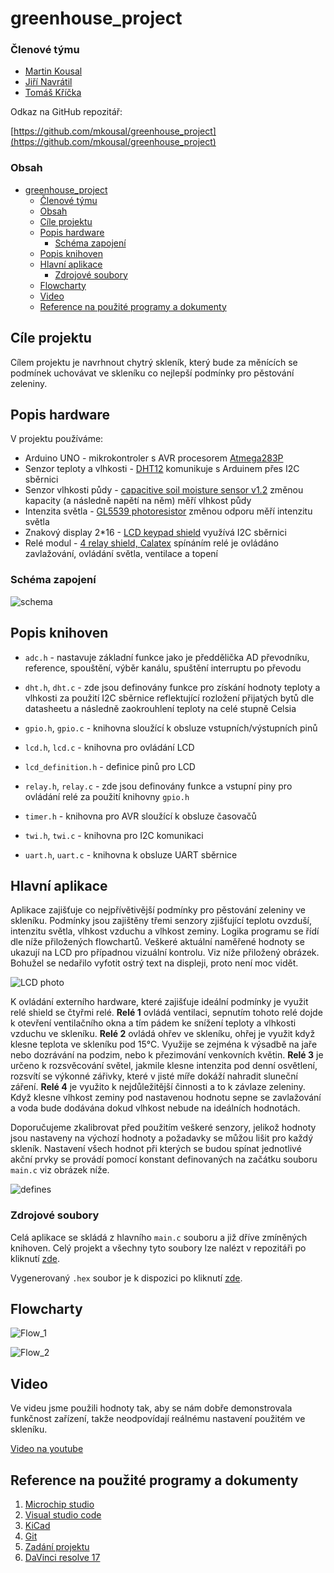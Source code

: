 # greenhouse_project

### Členové týmu

* [Martin Kousal](https://github.com/mkousal)
* [Jiří Navrátil](https://github.com/georgenavratil)
* [Tomáš Kříčka](https://github.com/tomaskricka)


Odkaz na GitHub repozitář:

[https://github.com/mkousal/greenhouse_project](https://github.com/mkousal/greenhouse_project)

### Obsah

- [greenhouse_project](#greenhouse_project)
    - [Členové týmu](#členové-týmu)
    - [Obsah](#obsah)
  - [Cíle projektu](#cíle-projektu)
  - [Popis hardware](#popis-hardware)
    - [Schéma zapojení](#schéma-zapojení)
  - [Popis knihoven](#popis-knihoven)
  - [Hlavní aplikace](#hlavní-aplikace)
    - [Zdrojové soubory](#zdrojové-soubory)
  - [Flowcharty](#flowcharty)
  - [Video](#video)
  - [Reference na použité programy a dokumenty](#reference-na-použité-programy-a-dokumenty)

<a name="objectives"></a>

## Cíle projektu

Cílem projektu je navrhnout chytrý skleník, který bude za měnících se podmínek uchovávat ve skleníku co nejlepší podmínky pro pěstování zeleniny.


<a name="hardware"></a>

## Popis hardware

V projektu používáme:
* Arduino UNO - mikrokontroler s AVR procesorem [Atmega283P](https://ww1.microchip.com/downloads/en/DeviceDoc/Atmel-7810-Automotive-Microcontrollers-ATmega328P_Datasheet.pdf)
* Senzor teploty a vlhkosti - [DHT12](https://robototehnika.ru/file/DHT12.pdf) komunikuje s Arduinem přes I2C sběrnici
* Senzor vlhkosti půdy -  [capacitive soil moisture sensor v1.2](https://www.sigmaelectronica.net/wp-content/uploads/2018/04/sen0193-humedad-de-suelos.pdf) změnou kapacity (a následně napětí na něm) měří vlhkost půdy
* Intenzita světla - [GL5539 photoresistor](https://www.kth.se/social/files/54ef17dbf27654753f437c56/GL5537.pdf) změnou odporu měří intenzitu světla
* Znakový display 2*16 - [LCD keypad shield](https://asset.conrad.com/media10/add/160267/c1/-/gl/002134138ML00/manual-2134138-makerfactory-modul-displeje-56-cm-222-palec-16-x-2-pixel-vhodne-pro-arduino-s-podsvicenim-displeje.pdf) využívá I2C sběrnici
* Relé modul - [4 relay shield, Calatex](https://www.distrelec.cz/Web/Downloads/_t/ds/103030009_eng_tds.pdf) spínáním relé je ovládáno zavlažování, ovládání světla, ventilace a topení


### Schéma zapojení
![schema](images/greenhouse.svg)

<a name="libs"></a>

## Popis knihoven

* `adc.h` - nastavuje základní funkce jako je předdělička AD převodníku, reference, spouštění, výběr kanálu, spuštění interruptu po převodu

* `dht.h`, `dht.c` - zde jsou definovány funkce pro získání hodnoty teploty a vlhkosti za použití I2C sběrnice reflektující rozložení přijatých bytů dle datasheetu a následně zaokrouhlení teploty na celé stupně Celsia

* `gpio.h`, `gpio.c` - knihovna sloužící k obsluze vstupních/výstupních pinů

* `lcd.h`, `lcd.c` - knihovna pro ovládání LCD

* `lcd_definition.h` - definice pinů pro LCD

* `relay.h`, `relay.c` - zde jsou definovány funkce a vstupní piny pro ovládání relé za použití knihovny `gpio.h`

* `timer.h` - knihovna pro AVR sloužící k obsluze časovačů

* `twi.h`, `twi.c` - knihovna pro I2C komunikaci

* `uart.h`, `uart.c` - knihovna k obsluze UART sběrnice

<a name="main"></a>

## Hlavní aplikace

Aplikace zajišťuje co nejpřívětivější podmínky pro pěstování zeleniny ve skleníku. Podmínky jsou zajištěny třemi senzory zjišťující teplotu ovzduší, intenzitu světla, vlhkost vzduchu a vlhkost zeminy. Logika programu se řídí dle níže přiložených flowchartů. 
Veškeré aktuální naměřené hodnoty se ukazují na LCD pro případnou vizuální kontrolu. Viz níže přiložený obrázek. Bohužel se nedařilo vyfotit ostrý text na displeji, proto není moc vidět.

![LCD photo](images/display.jpg)


K ovládání externího hardware, které zajišťuje ideální podmínky je využit relé shield se čtyřmi relé. 
**Relé 1** ovládá ventilaci, sepnutím tohoto relé dojde k otevření ventilačního okna a tím pádem ke snížení teploty a vlhkosti vzduchu ve skleníku. 
**Relé 2** ovládá ohřev ve skleníku, ohřej je využit když klesne teplota ve skleníku pod 15°C. 
Využije se zejména k výsadbě na jaře nebo dozrávání na podzim, nebo k přezimování venkovních květin.
**Relé 3** je určeno k rozsvěcování světel, jakmile klesne intenzita pod denní osvětlení, rozsvítí se výkonné zářivky, které v jisté míře dokáží nahradit sluneční záření. 
**Relé 4** je využito k nejdůležitější činnosti a to k závlaze zeleniny. 
Když klesne vlhkost zeminy pod nastavenou hodnotu sepne se zavlažování a voda bude dodávána dokud vlhkost nebude na ideálních hodnotách.

Doporučujeme zkalibrovat před použitím veškeré senzory, jelikož hodnoty jsou nastaveny na výchozí hodnoty a požadavky se můžou lišit pro každý skleník. Nastavení všech hodnot při kterých se budou spínat jednotlivé akční prvky se provádí pomocí konstant definovaných na začátku souboru `main.c` viz obrázek níže.

![defines](images/defines.png)

### Zdrojové soubory

Celá aplikace se skládá z hlavního `main.c` souboru a již dříve zmíněných knihoven. Celý projekt a všechny tyto soubory lze nalézt v repozitáři po kliknutí [zde](https://github.com/mkousal/greenhouse_project/tree/main/fw/greenhouse/greenhouse).

Vygenerovaný `.hex` soubor je k dispozici po kliknutí [zde](https://github.com/mkousal/greenhouse_project/blob/main/fw/greenhouse/greenhouse/Debug/greenhouse.hex).

## Flowcharty

![Flow_1](images/flow_1.svg)


![Flow_2](images/flow_2.svg)

<a name="video"></a>

## Video

Ve videu jsme použili hodnoty tak, aby se nám dobře demonstrovala funkčnost zařízení, takže neodpovídají reálnému nastavení použitém ve skleníku.

[Video na youtube]()

<a name="references"></a>

## Reference na použité programy a dokumenty

1. [Microchip studio](https://www.microchip.com/en-us/development-tools-tools-and-software/microchip-studio-for-avr-and-sam-devices)
2. [Visual studio code](https://code.visualstudio.com/)
3. [KiCad](https://www.kicad.org/)
4. [Git](https://git-scm.com/)
5. [Zadání projektu](https://github.com/tomas-fryza/Digital-electronics-2/tree/master/Labs/project)
6. [DaVinci resolve 17](https://www.blackmagicdesign.com/products/davinciresolve/)